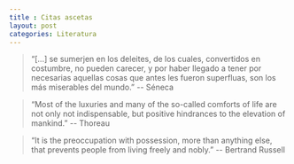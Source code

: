 ```yaml
---
title : Citas ascetas
layout: post
categories: Literatura
---
```


> “[...] se sumerjen en los deleites, de los cuales, convertidos en costumbre, no pueden carecer, y por haber llegado a tener por necesarias aquellas cosas que antes les fueron superfluas, son los más miserables del mundo.” -- Séneca

> “Most of the luxuries and many of the so-called comforts of life are not only not indispensable, but positive hindrances to the elevation of mankind.” -- Thoreau

> “It is the preoccupation with possession, more than anything else, that prevents people from living freely and nobly.” -- Bertrand Russell
